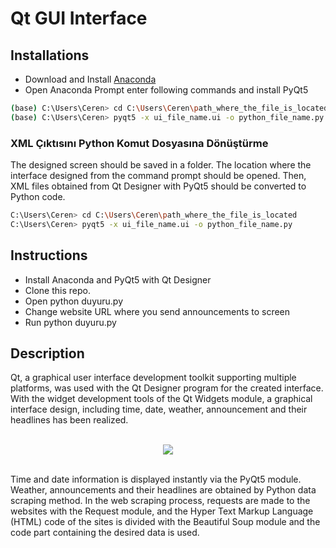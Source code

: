 # Qt GUI Interface
## Installations
* Download and Install [Anaconda](https://www.anaconda.com/products/individual#windows)
* Open Anaconda Prompt enter following commands and install PyQt5
```bash
(base) C:\Users\Ceren> cd C:\Users\Ceren\path_where_the_file_is_located
(base) C:\Users\Ceren> pyqt5 -x ui_file_name.ui -o python_file_name.py
```
### XML Çıktısını Python Komut Dosyasına Dönüştürme
The designed screen should be saved in a folder. The location where the interface designed from the command prompt should be opened. Then, XML files obtained from Qt Designer with PyQt5 should be converted to Python code.
```bash
C:\Users\Ceren> cd C:\Users\Ceren\path_where_the_file_is_located
C:\Users\Ceren> pyqt5 -x ui_file_name.ui -o python_file_name.py
```
## Instructions
* Install Anaconda and PyQt5 with Qt Designer
* Clone this repo.
* Open python duyuru.py
* Change website URL where you send announcements to screen
* Run python duyuru.py

## Description
Qt, a graphical user interface development toolkit supporting multiple platforms, was used with the Qt Designer program for the created interface. With the widget development tools of the Qt Widgets module, a graphical interface design, including time, date, weather, announcement and their headlines has been realized. 

<p align="center">
  <br>
  <img src="https://user-images.githubusercontent.com/59059790/84431684-5c988e00-ac34-11ea-9ee7-b4d6260bd623.png">
  <br><br>
</p>

Time and date information is displayed instantly via the PyQt5 module. Weather, announcements and their headlines are obtained by Python data scraping method. In the web scraping process, requests are made to the websites with the Request module, and the Hyper Text Markup Language (HTML) code of the sites is divided with the Beautiful Soup module and the code part containing the desired data is used.
